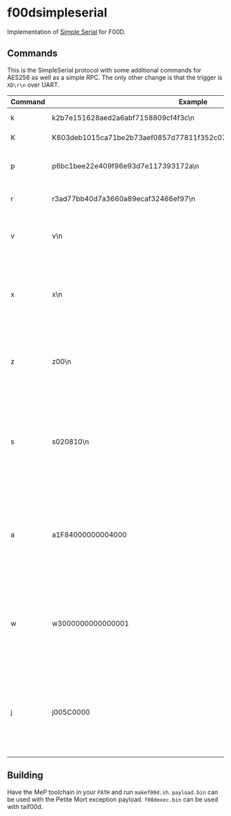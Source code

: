 # f00dsimpleserial

Implementation of [Simple Serial](https://wiki.newae.com/SimpleSerial) for 
F00D.

## Commands

This is the SimpleSerial protocol with some additional commands for AES256 as 
well as a simple RPC. The only other change is that the trigger is `XD\r\n` 
over UART.

| Command | Example                                                             | Description                                                                                                       | In/Out |
|---------|---------------------------------------------------------------------|-------------------------------------------------------------------------------------------------------------------|--------|
| k       | k2b7e151628aed2a6abf7158809cf4f3c\n                                 | Set AES-128 key                                                                                                   | In     |
| K       | K603deb1015ca71be2b73aef0857d77811f352c073b6108d72d9810a30914dff4\n | Set AES-256 key                                                                                                   | In     |
| p       | p6bc1bee22e409f96e93d7e117393172a\n                                 | Send input plain-text, cause encryption                                                                           | In     |
| r       | r3ad77bb40d7a3660a89ecaf32466ef97\n                                 | Result packet for command.                                                                                        | Out    |
| v       | v\n                                                                 | Check protocol version (ACK on v1.1)                                                                              | In     |
| x       | x\n                                                                 | Clears Buffers (resets to 'IDLE' state), does not clear any variables.                                            | In     |
| z       | z00\n                                                               | ACK - Command processing done (with optional status code)                                                         | Out    |
| s       | s020810\n                                                           | Set keyslot & key length. First two bytes is keyslot in big endian. Last byte is 10 for AES128 and 20 for AES256. | In     |
| a       | a1F84000000004000                                                   | Access memory. First four bytes is address in big endian. Next four bytes is length in big endian.                | In     |
| w       | w3000000000000001                                                   | Write 32-bits. First four bytes is address in big endian. Next four bytes is the value in big endian.             | In     |
| j       | j005C0000                                                           | Jump to code. Four byte address in big endian. Returns result packet in little endian.                            | In     |

## Building

Have the MeP toolchain in your `PATH` and run `makef00d.sh`. `payload.bin` can 
be used with the Petite Mort exception payload. `f00dexec.bin` can be used with 
taif00d.
